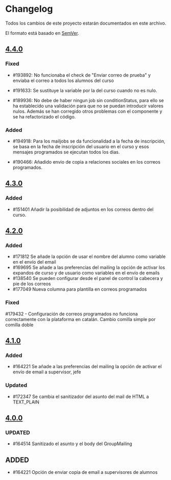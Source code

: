 # Changelog
Todos los cambios de este proyecto estarán documentados en este archivo.

El formato está basado en [SemVer](https://semver.org/spec/v2.0.0.html).


## [4.4.0](https://github.com/TelefonicaED/lmsmailing-portlet/releases/tag/v4.4.0)

### Fixed

- #193892: No funcionaba el check de "Enviar correo de prueba" y enviaba el correo a todos los alumnos del curso

- #191633: Se sustituye la variable por la del curso cuando no es nulo.

- #189936: No debe de haber ningun job sin conditionStatus, para ello se ha establecido una validación para que no se puedan introducir valores nulos. 
		   Además se han corregido otros problemas con el componente y se ha refactorizado el código.

		   
### Added

- #194918: Para los mailjobs se da funcionalidad a la fecha de inscripción, se basa en la fecha de inscripción del usuario en el curso y esos mensajes programados se ejecutan todos los dias.

- #190466: Añadido envio de copia a relaciones sociales en los correos programados.

## [4.3.0](https://github.com/TelefonicaED/lmsmailing-portlet/releases/tag/v4.3.0)

### Added 

- #151401 Añadir la posibilidad de adjuntos en los correos dentro del curso.

## [4.2.0](https://github.com/TelefonicaED/lmsmailing-portlet/releases/tag/v4.2.0)

### Added 

- #171812 Se añade la opción de usar el nombre del alumno como variable en el envío del email
- #169695 Se añade a las preferencias del mailing la opción de activar los expandos de curso y de usuario como variables en el envío de emails
- #138540 Se pueden configurar desde el panel de control la cabecera y pie de los correos
- #177049 Nueva columna para plantilla en correos programados

### Fixed

 #179432 - Configuración de correos programados no funciona correctamente con la plataforma en catalán. Cambio comilla simple por comilla doble

## [4.1.0](https://github.com/TelefonicaED/lmsmailing-portlet/releases/tag/v4.1.0)

### Added

- #164221 Se añade a las preferencias del mailing la opción de activar el envío de email a supervisor, jefe

### Updated

- #172347 Se cambia el sanitizador del asunto del mail de HTML a TEXT_PLAIN

## [4.0.0](https://github.com/TelefonicaED/lmsmailing-portlet/releases/tag/v4.0.0)

### UPDATED 

- #164514 Sanitizado el asunto y el body del GroupMailing

## ADDED

- #164221 Opción de enviar copia de email a supervisores de alumnos
